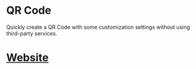 # QR Code
Quickly create a QR Code with some customization settings without using third-party services.

# [Website](https://nsneerfulbike.github.io/qrcode/)